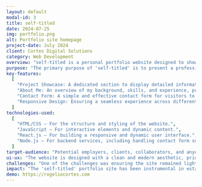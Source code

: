 ```yaml
---
layout: default
modal-id: 3
title: self-titled
date: 2024-07-25
img: portfolio.png
alt: Portfolio site homepage
project-date: July 2024
client: Cortes Digital Solutions
category: Web Development
overview: "self-titled is a personal portfolio website designed to showcase my projects, skills, and professional experience. The site serves as a digital resume and a platform for potential collaborators and employers to learn more about my work and get in touch."
purpose: "The primary purpose of 'self-titled' is to present a professional online presence that highlights my expertise, showcases my completed projects, and provides an easy way for interested parties to contact me."
key-features:
  [
    "Project Showcase: A dedicated section to display detailed information about various projects, including descriptions, technologies used, and demo links.",
    "About Me: An overview of my background, skills, and experience, providing visitors with a comprehensive understanding of my professional journey.",
    "Contact Form: A simple and effective contact form for visitors to reach out to me for potential collaborations, job opportunities, or inquiries.",
    "Responsive Design: Ensuring a seamless experience across different devices, including desktops, tablets, and mobile phones.",
  ]
technologies-used:
  [
    "HTML/CSS – For the structure and styling of the website.",
    "JavaScript – For interactive elements and dynamic content.",
    "React.js – For building a responsive and dynamic user interface.",
    "Node.js – For backend services, including handling contact form submissions.",
  ]
target-audience: "Potential employers, clients, collaborators, and anyone interested in learning more about my professional background and projects."
ui-ux: "The website is designed with a clean and modern aesthetic, prioritizing ease of navigation and accessibility. The layout is intuitive, with clear sections and visual cues guiding users through the content. The responsive design ensures a consistent and pleasant experience across all devices."
challenges: "One of the challenges was ensuring the site remained lightweight and fast-loading while showcasing a diverse range of projects and media. This was addressed by optimizing images, using efficient coding practices, and employing lazy loading techniques."
impact: "The 'self-titled' portfolio site has been instrumental in establishing a professional online presence. It has facilitated numerous networking opportunities, leading to new projects and collaborations. It also serves as a continual platform for updating and showcasing ongoing work and accomplishments."
demo: https://rogeliocortes.com
---
```

